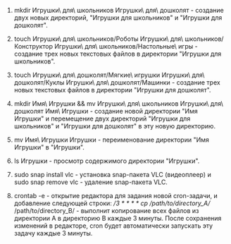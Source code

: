 1. mkdir Игрушки\ для\ школьников Игрушки\ для\ дошколят - создание двух новых директорий, "Игрушки для школьников" и "Игрушки для дошколят".

2. touch Игрушки\ для\ школьников/Роботы Игрушки\ для\ школьников/Конструктор Игрушки\ для\ школьников/Настольные\ игры - создание трех новых текстовых файлов в директории "Игрушки для школьников".

3. touch Игрушки\ для\ дошколят/Мягкие\ игрушки Игрушки\ для\ дошколят/Куклы Игрушки\ для\ дошколят/Машинки - создание трех новых текстовых файлов в директории "Игрушки для дошколят".

4. mkdir Имя\ Игрушки && mv Игрушки\ для\ школьников Игрушки\ для\ дошколят Имя\ Игрушки - создание новой директории "Имя Игрушки" и перемещение двух директорий "Игрушки для школьников" и "Игрушки для дошколят" в эту новую директорию.

5. mv Имя\ Игрушки Игрушки - переименование директории "Имя Игрушки" в "Игрушки".

6. ls Игрушки - просмотр содержимого директории "Игрушки".

7. sudo snap install vlc - установка snap-пакета VLC (видеоплеер) и sudo snap remove vlc - удаление snap-пакета VLC.

8. crontab -e - открытие редактора для задания новой cron-задачи, и добавление следующей строки: */3 * * * * cp /path/to/directory_A/* /path/to/directory_B/ - выполнит копирование всех файлов из директории A в директорию B каждые 3 минуты. После сохранения изменений в редакторе, cron будет автоматически запускать эту задачу каждые 3 минуты.